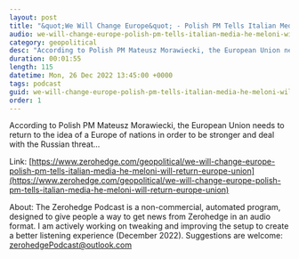 ```yaml
---
layout: post
title: "&quot;We Will Change Europe&quot; - Polish PM Tells Italian Media He &amp; Meloni Will Return Europe To A Union Of Homelands"
audio: we-will-change-europe-polish-pm-tells-italian-media-he-meloni-will-return-europe-union-0
category: geopolitical
desc: "According to Polish PM Mateusz Morawiecki, the European Union needs to return to the idea of a Europe of nations in order to be stronger and deal with the Russian threat..."
duration: 00:01:55
length: 115
datetime: Mon, 26 Dec 2022 13:45:00 +0000
tags: podcast
guid: we-will-change-europe-polish-pm-tells-italian-media-he-meloni-will-return-europe-union-0
order: 1
---
```

According to Polish PM Mateusz Morawiecki, the European Union needs to return to the idea of a Europe of nations in order to be stronger and deal with the Russian threat...

Link: [https://www.zerohedge.com/geopolitical/we-will-change-europe-polish-pm-tells-italian-media-he-meloni-will-return-europe-union](https://www.zerohedge.com/geopolitical/we-will-change-europe-polish-pm-tells-italian-media-he-meloni-will-return-europe-union)

About: The Zerohedge Podcast is a non-commercial, automated program, designed to give people a way to get news from Zerohedge in an audio format.  I am actively working on tweaking and improving the setup to create a better listening experience (December 2022).  Suggestions are welcome: [zerohedgePodcast@outlook.com](mailto:zerohedgePodcast@outlook.com)